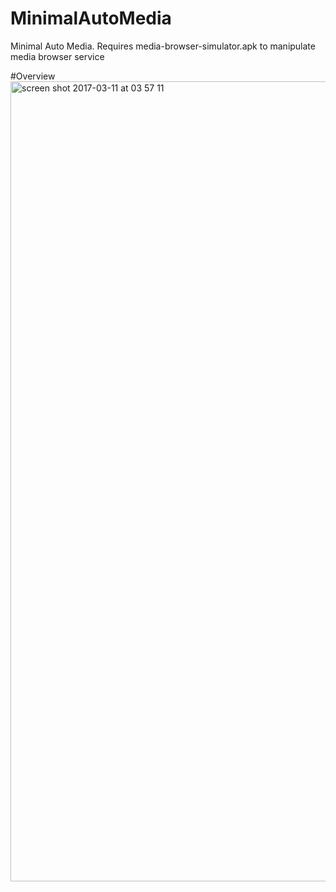 # MinimalAutoMedia
Minimal Auto Media. Requires media-browser-simulator.apk to manipulate media browser service

#Overview
<img width="1280" alt="screen shot 2017-03-11 at 03 57 11" src="https://cloud.githubusercontent.com/assets/881964/23820382/eea57e2c-060e-11e7-9fa6-ed10cb8599bd.png">
